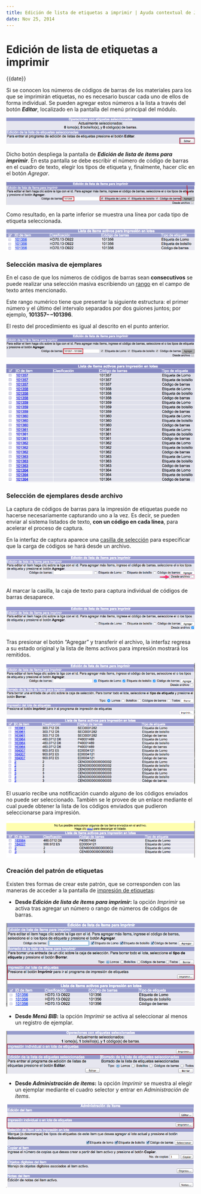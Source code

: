 ```yaml
---
title: Edición de lista de etiquetas a imprimir | Ayuda contextual de Janium
date: Nov 25, 2014
---
```


# Edición de lista de etiquetas a imprimir

{{date}}

Si se conocen los números de códigos de barras de los materiales para
los que se imprimirán etiquetas, no es necesario buscar cada uno de
ellos de forma individual. Se pueden agregar estos números a la lista a
través del botón ***Editar***, localizado en la pantalla del menú
principal del módulo.

![Selección de ítems mediante botón Editar](impresion_etiquetas2.png)

Dicho botón despliega la pantalla de ***Edición de lista de ítems para
imprimir***. En esta pantalla se debe escribir el número de código de
barras en el cuadro de texto, elegir los tipos de etiqueta y,
finalmente, hacer clic en el botón *Agregar*.

![](impresion_etiquetas3.png)

Como resultado, en la parte inferior se muestra una línea por cada tipo
de etiqueta seleccionada.

![Lista de ítems activos para impresión](impresion_etiquetas4.png)

### Selección masiva de ejemplares

En el caso de que los números de códigos de barras sean **consecutivos**
se puede realizar una selección masiva escribiendo un <span
style="text-decoration: underline;">rango</span> en el campo de texto
antes mencionado.

Este rango numérico tiene que presentar la siguiente estructura: el
primer número y el último del intervalo separados por dos guiones
juntos; por ejemplo, **101357– –101396**.

El resto del procedimiento es igual al descrito en el punto anterior.

![](selec_masiv_items.png)

![](selec_masiv_items2.png)

### Selección de ejemplares desde archivo

La captura de códigos de barras para la impresión de etiquetas puede no
hacerse necesariamente capturando uno a la vez. Es decir, se pueden
enviar al sistema listados de texto, **con un código en cada línea**,
para acelerar el proceso de captura.

En la interfaz de captura aparece una <span
style="text-decoration: underline;">casilla de selección</span> para
especificar que la carga de códigos se hará desde un archivo.

![](transferencia_listados_codbarras.png)

Al marcar la casilla, la caja de texto para captura individual de
códigos de barras desaparece.

![](transferencia_listados_codbarras2.png)

Tras presionar el botón “Agregar” y transferir el archivo, la interfaz
regresa a su estado original y la lista de ítems activos para impresión
mostrará los remitidos.

![](transferencia_listados_codbarras3.png)

El usuario recibe una notificación cuando alguno de los códigos enviados
no puede ser seleccionado. También se le provee de un enlace mediante el
cual puede obtener la lista de los códigos enviados que pudieron
seleccionarse para impresión.

![](transferencia_listados_codbarras4.png)

### Creación del patrón de etiquetas

Existen tres formas de crear este patrón, que se corresponden con las
maneras de acceder a la pantalla de <span
style="text-decoration: underline;">impresión de etiquetas</span>:

-   **Desde *Edición de lista de ítems para imprimir*:** la opción
    *Imprimir* se activa tras agregar un número o rango de números de
    códigos de barras.

![Imprimir desde Edición de lista de ítems](impresion_etiquetas5.png)

-   **Desde *Menú BIB*:** la opción *Imprimir* se activa al seleccionar
    al menos un registro de ejemplar.

![Imprimir desde Menú BIB](impresion_etiquetas6.png)

-   **Desde *Administración de ítems*:** la opción *Imprimir* se muestra
    al elegir un ejemplar mediante el cuadro selector y entrar en
    *Administración de ítems*.

![Imprimir desde Administración de ítems](impresion_etiquetas7.png)
